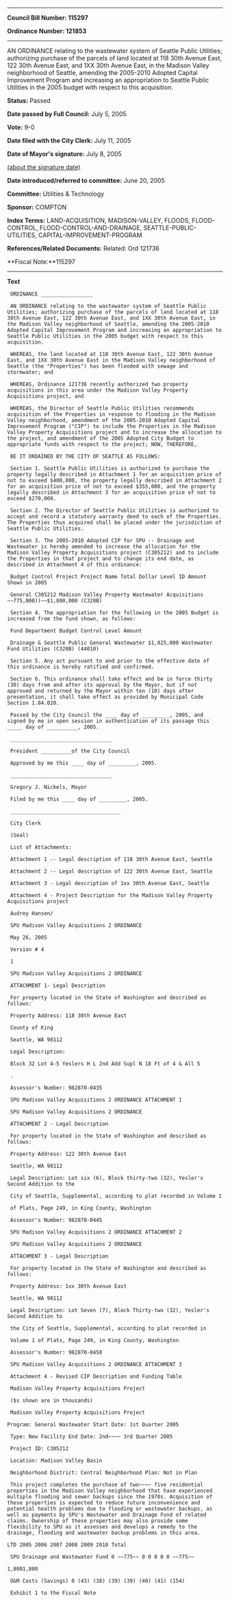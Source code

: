 

********

**Council Bill Number: 115297**
   
**Ordinance Number: 121853**
********

 AN ORDINANCE relating to the wastewater system of Seattle Public Utilities; authorizing purchase of the parcels of land located at 118 30th Avenue East, 122 30th Avenue East, and 1XX 30th Avenue East, in the Madison Valley neighborhood of Seattle, amending the 2005-2010 Adopted Capital Improvement Program and increasing an appropriation to Seattle Public Utilities in the 2005 budget with respect to this acquisition.

**Status:** Passed
   
**Date passed by Full Council:** July 5, 2005
   
**Vote:** 9-0
   
**Date filed with the City Clerk:** July 11, 2005
   
**Date of Mayor's signature:** July 8, 2005
   
[(about the signature date)](/~public/approvaldate.htm)
   
   
   
**Date introduced/referred to committee:** June 20, 2005
   
**Committee:** Utilities & Technology
   
**Sponsor:** COMPTON
   
   
**Index Terms:** LAND-ACQUISITION, MADISON-VALLEY, FLOODS, FLOOD-CONTROL, FLOOD-CONTROL-AND-DRAINAGE, SEATTLE-PUBLIC-UTILITIES, CAPITAL-IMPROVEMENT-PROGRAM

**References/Related Documents:** Related: Ord 121736

**Fiscal Note:**115297

********

**Text**
   
```
 ORDINANCE _________________

 AN ORDINANCE relating to the wastewater system of Seattle Public Utilities; authorizing purchase of the parcels of land located at 118 30th Avenue East, 122 30th Avenue East, and 1XX 30th Avenue East, in the Madison Valley neighborhood of Seattle, amending the 2005-2010 Adopted Capital Improvement Program and increasing an appropriation to Seattle Public Utilities in the 2005 budget with respect to this acquisition.

 WHEREAS, the land located at 118 30th Avenue East, 122 30th Avenue East, and 1XX 30th Avenue East in the Madison Valley neighborhood of Seattle (the "Properties") has been flooded with sewage and stormwater; and

 WHEREAS, Ordinance 121736 recently authorized two property acquisitions in this area under the Madison Valley Property Acquisitions project, and

 WHEREAS, the Director of Seattle Public Utilities recommends acquisition of the Properties in response to flooding in the Madison Valley neighborhood, amendment of the 2005-2010 Adopted Capital Improvement Program ("CIP") to include the Properties in the Madison Valley Property Acquisitions project and to increase the allocation to the project, and amendment of the 2005 Adopted City Budget to appropriate funds with respect to the project; NOW, THEREFORE,

 BE IT ORDAINED BY THE CITY OF SEATTLE AS FOLLOWS:

 Section 1. Seattle Public Utilities is authorized to purchase the property legally described in Attachment 1 for an acquisition price of not to exceed $400,000, the property legally described in Attachment 2 for an acquisition price of not to exceed $355,000, and the property legally described in Attachment 3 for an acquisition price of not to exceed $270,000.

 Section 2. The Director of Seattle Public Utilities is authorized to accept and record a statutory warranty deed to each of the Properties. The Properties thus acquired shall be placed under the jurisdiction of Seattle Public Utilities.

 Section 3. The 2005-2010 Adopted CIP for SPU -- Drainage and Wastewater is hereby amended to increase the allocation for the Madison Valley Property Acquisitions project (C305212) and to include the Properties in that project and to change its end date, as described in Attachment 4 of this ordinance:

 Budget Control Project Project Name Total Dollar Level ID Amount Shown in 2005

 General C305212 Madison Valley Property Wastewater Acquisitions ~~775,000))~~$1,800,000 (C320B)

 Section 4. The appropriation for the following in the 2005 Budget is increased from the fund shown, as follows:

 Fund Department Budget Control Level Amount

 Drainage & Seattle Public General Wastewater $1,025,000 Wastewater Fund Utilities (C320B) (44010)

 Section 5. Any act pursuant to and prior to the effective date of this ordinance is hereby ratified and confirmed.

 Section 6. This ordinance shall take effect and be in force thirty (30) days from and after its approval by the Mayor, but if not approved and returned by the Mayor within ten (10) days after presentation, it shall take effect as provided by Municipal Code Section 1.04.020.

 Passed by the City Council the ____ day of _________, 2005, and signed by me in open session in authentication of its passage this _____ day of __________, 2005.

 _________________________________

 President __________of the City Council

 Approved by me this ____ day of _________, 2005.

 _________________________________

 Gregory J. Nickels, Mayor

 Filed by me this ____ day of _________, 2005.

 ____________________________________

 City Clerk

 (Seal)

 List of Attachments:

 Attachment 1 -- Legal description of 118 30th Avenue East, Seattle

 Attachment 2 -- Legal description of 122 30th Avenue East, Seattle

 Attachment 3 - Legal description of 1xx 30th Avenue East, Seattle

 Attachment 4 - Project Description for the Madison Valley Property Acquisitions project

 Audrey Hansen/

 SPU Madison Valley Acquisitions 2 ORDINANCE

 May 26, 2005

 Version # 4

 1

 SPU Madison Valley Acquisitions 2 ORDINANCE

 ATTACHMENT 1- Legal Description

 For property located in the State of Washington and described as follows:

 Property Address: 118 30th Avenue East

 County of King

 Seattle, WA 98112

 Legal Description:

 Block 32 Lot 4-5 Yeslers H L 2nd Add Supl N 18 Ft of 4 & All 5

 .

 Assessor's Number: 982870-0435

 SPU Madison Valley Acquisitions 2 ORDINANCE ATTACHMENT 1

 SPU Madison Valley Acquisitions 2 ORDINANCE

 ATTACHMENT 2 - Legal Description

 For property located in the State of Washington and described as follows:

 Property Address: 122 30th Avenue East

 Seattle, WA 98112

 Legal Description: Lot six (6), Block thirty-two (32), Yesler's Second Addition to the

 City of Seattle, Supplemental, according to plat recorded in Volume 1

 of Plats, Page 249, in King County, Washington

 Assessor's Number: 982870-0445

 SPU Madison Valley Acquisitions 2 ORDINANCE ATTACHMENT 2

 SPU Madison Valley Acquisitions 2 ORDINANCE

 ATTACHMENT 3 - Legal Description

 For property located in the State of Washington and described as follows:

 Property Address: 1xx 30th Avenue East

 Seattle, WA 98112

 Legal Description: Lot Seven (7), Block Thirty-two (32), Yesler's Second Addition to

 the City of Seattle, Supplemental, according to plat recorded in

 Volume 1 of Plats, Page 249, in King County, Washington

 Assessor's Number: 982870-0450

 SPU Madison Valley Acquisitions 2 ORDINANCE ATTACHMENT 3

 Attachment 4 - Revised CIP Description and Funding Table

 Madison Valley Property Acquisitions Project

 ($s shown are in thousands)

 Madison Valley Property Acquisitions Project

Program: General Wastewater Start Date: 1st Quarter 2005

 Type: New Facility End Date: 2nd~~~~ 3rd Quarter 2005

 Project ID: C305212

 Location: Madison Valley Basin

 Neighborhood District: Central Neighborhood Plan: Not in Plan

 This project completes the purchase of two~~~~ five residential properties in the Madison Valley neighborhood that have experienced multiple flooding and sewer backups since the 1970s. Acquisition of these properties is expected to reduce future inconvenience and potential health problems due to flooding or wastewater backups, as well as payments by SPU's Wastewater and Drainage Fund of related claims. Ownership of these properties may also provide some flexibility to SPU as it assesses and develops a remedy to the drainage, flooding and wastewater backup problems in this area.

LTD 2005 2006 2007 2008 2009 2010 Total

 SPU Drainage and Wastewater Fund 0 ~~775~~ 0 0 0 0 0 ~~775~~

1,8001,800

 O&M Costs (Savings) 0 (43) (38) (39) (39) (40) (41) (154)

 Exhibit 1 to the Fiscal Note

```
